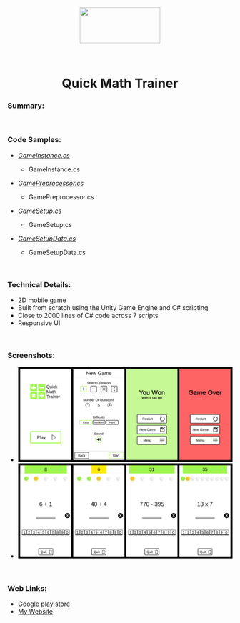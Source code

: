 <p align="center">
	<img width="250" src="https://github.com/h-cheema/Unity-Game---Quick-Math-Trainer/blob/master/Screenshots/Logo.PNG" alt="">
</p>
<p align="center">
	<a href="https://play.google.com/store/apps/details?id=com.TeraKeySoftware.QuickMathTrainer" target="_blank">
	<img width="180" height="80" 
	src="https://play.google.com/intl/en_us/badges/static/images/badges/en_badge_web_generic.png" alt="">
	</a>
</p>

<br>

<h1 align="center">Quick Math Trainer</h1>

### Summary:


<br>

### Code Samples:

* _<a href="CodeSamples/GameInstance.cs" target="_blank">GameInstance.cs</a>_
	* GameInstance.cs

* _<a href="CodeSamples/GamePreprocessor.cs" target="_blank">GamePreprocessor.cs</a>_
	* GamePreprocessor.cs
	
* _<a href="CodeSamples/GameSetup.cs" target="_blank">GameSetup.cs</a>_
	* GameSetup.cs 
	
* _<a href="CodeSamples/GameSetupData.cs" target="_blank">GameSetupData.cs</a>_
	* GameSetupData.cs

<br>

### Technical Details:
* 2D mobile game
* Built from scratch using the Unity Game Engine and C# scripting
* Close to 2000 lines of C# code across 7 scripts
* Responsive UI

<br>

### Screenshots:
* ![Screenshot](/Screenshots/Screenshot_Menus.jpg)</li>
* ![Screenshot](/Screenshots/Screenshot_Game.jpg)</li>

<br>

### Web Links:
* <a href="https://play.google.com/store/apps/details?id=com.TeraKeySoftware.QuickMathTrainer" target="_blank">Google play store</a>
* <a href="https://www.harjindercheema.com" target="_blank">My Website</a>
